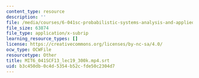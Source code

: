 ```yaml
---
content_type: resource
description: ''
file: /media/courses/6-041sc-probabilistic-systems-analysis-and-applied-probability-fall-2013/b3c450db0c4d5354b52cfde50c2304d7_MIT6_041SCF13_lec19_300k.mp4.vtt
file_size: 63874
file_type: application/x-subrip
learning_resource_types: []
license: https://creativecommons.org/licenses/by-nc-sa/4.0/
ocw_type: OCWFile
resourcetype: Other
title: MIT6_041SCF13_lec19_300k.mp4.srt
uid: b3c450db-0c4d-5354-b52c-fde50c2304d7
---
```


